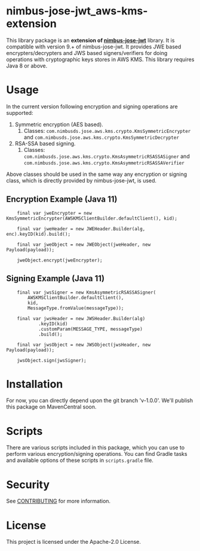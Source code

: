 # nimbus-jose-jwt_aws-kms-extension

This library package is an **extension of [nimbus-jose-jwt](https://connect2id.com/products/nimbus-jose-jwt)** library.
It is compatible with version 9.+ of nimbus-jose-jwt. It provides JWE based encrypters/decrypters and JWS based
signers/verifiers for doing operations with cryptographic keys stores in AWS KMS. This library requires Java 8 or above.

# Usage

In the current version following encryption and signing operations are supported:

1. Symmetric encryption (AES based).
    1. Classes: `com.nimbusds.jose.aws.kms.crypto.KmsSymmetricEncrypter`
       and `com.nimbusds.jose.aws.kms.crypto.KmsSymmetricDecrypter`
2. RSA-SSA based signing.
    1. Classes: `com.nimbusds.jose.aws.kms.crypto.KmsAsymmetricRSASSASigner`
       and `com.nimbusds.jose.aws.kms.crypto.KmsAsymmetricRSASSAVerifier`

Above classes should be used in the same way any encryption or signing class, which is directly provided by
nimbus-jose-jwt, is used.

## Encryption Example (Java 11)

```jshelllanguage
    final var jweEncrypter = new KmsSymmetricEncrypter(AWSKMSClientBuilder.defaultClient(), kid);

    final var jweHeader = new JWEHeader.Builder(alg, enc).keyID(kid).build();

    final var jweObject = new JWEObject(jweHeader, new Payload(payload));

    jweObject.encrypt(jweEncrypter);
```

## Signing Example (Java 11)

```jshelllanguage
    final var jwsSigner = new KmsAsymmetricRSASSASigner(
        AWSKMSClientBuilder.defaultClient(),
        kid,
        MessageType.fromValue(messageType));

    final var jwsHeader = new JWSHeader.Builder(alg)
            .keyID(kid)
            .customParam(MESSAGE_TYPE, messageType)
            .build();

    final var jwsObject = new JWSObject(jwsHeader, new Payload(payload));

    jwsObject.sign(jwsSigner);
```

# Installation

For now, you can directly depend upon the git branch 'v-1.0.0'. We'll publish this package on MavenCentral soon.

# Scripts

There are various scripts included in this package, which you can use to perform various encryption/signing operations.
You can find Gradle tasks and available options of these scripts in `scripts.gradle` file.

# Security

See [CONTRIBUTING](CONTRIBUTING.md#security-issue-notifications) for more information.

# License

This project is licensed under the Apache-2.0 License.
